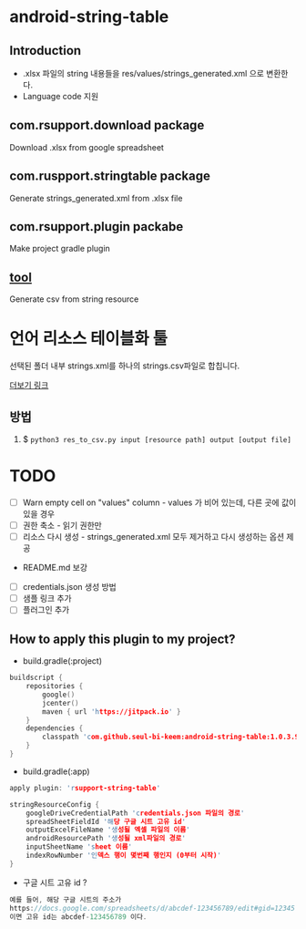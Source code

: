 # android-string-table

## Introduction
- .xlsx 파일의 string 내용들을 res/values/strings_generated.xml 으로 변환한다.
- Language code 지원

## com.rsupport.download package
Download .xlsx from google spreadsheet

## com.ruspport.stringtable package 
Generate strings_generated.xml from .xlsx file

## com.rsupport.plugin packabe
Make project gradle plugin

## [tool](tool/readme.md)
Generate csv from string resource

# 언어 리소스 테이블화 툴
선택된 폴더 내부 strings.xml를 하나의 strings.csv파일로 합칩니다.

[더보기 링크](tool/readme.md)

## 방법
1. $ `python3 res_to_csv.py input [resource path] output [output file]`


# TODO
- [ ] Warn empty cell on "values" column - values 가 비어 있는데, 다른 곳에 값이 있을 경우
- [ ] 권한 축소 - 읽기 권한만
- [ ] 리소스 다시 생성 - strings_generated.xml 모두 제거하고 다시 생성하는 옵션 제공

- README.md 보강
- [ ] credentials.json 생성 방법
- [ ] 샘플 링크 추가
- [ ] 플러그인 추가

## How to apply this plugin to my project?
- build.gradle(:project)
```c
buildscript {
    repositories {
        google()
        jcenter()
        maven { url 'https://jitpack.io' }
    }
    dependencies {
        classpath 'com.github.seul-bi-keem:android-string-table:1.0.3.9'
    }
}
```

- build.gradle(:app)
```c
apply plugin: 'rsupport-string-table'

stringResourceConfig {
    googleDriveCredentialPath 'credentials.json 파일의 경로'
    spreadSheetFieldId '해당 구글 시트 고유 id'
    outputExcelFileName '생성될 엑셀 파일의 이름'
    androidResourcePath '생성될 xml파일의 경로'
    inputSheetName 'sheet 이름'
    indexRowNumber '인덱스 행이 몇번째 행인지 (0부터 시작)'
}
```

- 구글 시트 고유 id ?
```c
예를 들어, 해당 구글 시트의 주소가
https://docs.google.com/spreadsheets/d/abcdef-123456789/edit#gid=12345
이면 고유 id는 abcdef-123456789 이다.
```
